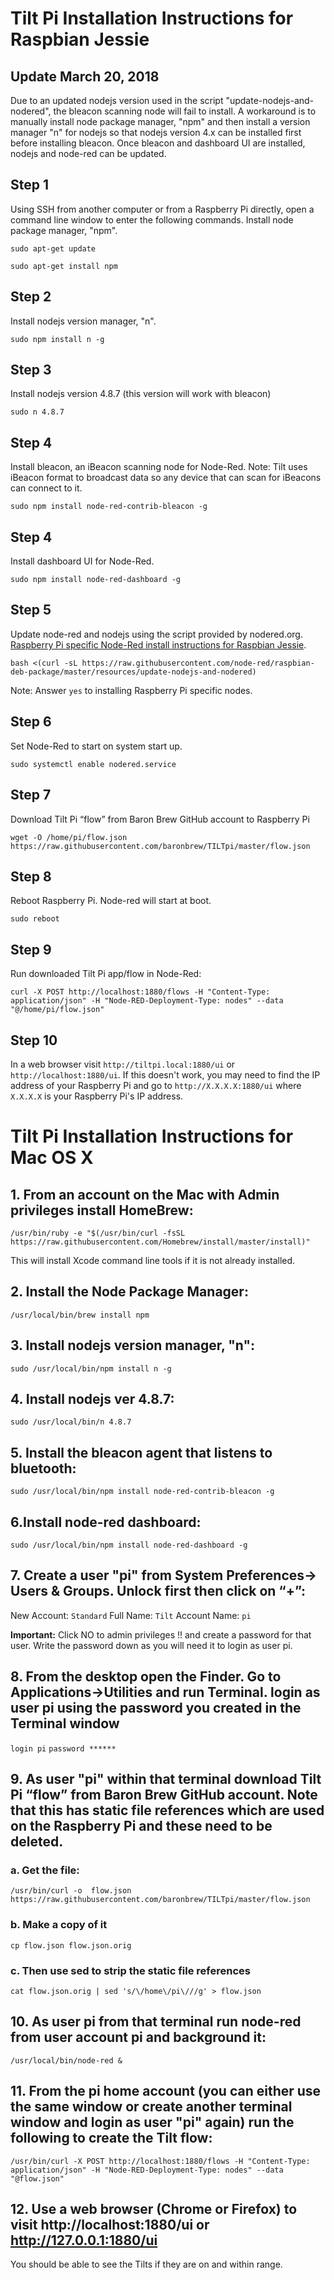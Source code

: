 # Tilt Pi Installation Instructions for Raspbian Jessie

## Update March 20, 2018
Due to an updated nodejs version used in the script "update-nodejs-and-nodered", the bleacon scanning node will fail to install. A workaround is to manually install node package manager, "npm" and then install a version manager "n" for nodejs so that nodejs version 4.x can be installed first before installing bleacon. Once bleacon and dashboard UI are installed, nodejs and node-red can be updated.

## Step 1
Using SSH from another computer or from a Raspberry Pi directly, open a command line window to enter the following commands. Install node package manager, "npm".

`sudo apt-get update`

`sudo apt-get install npm`

## Step 2
Install nodejs version manager, "n".

`sudo npm install n -g`

## Step 3
Install nodejs version 4.8.7 (this version will work with bleacon)

`sudo n 4.8.7`

## Step 4
Install bleacon, an iBeacon scanning node for Node-Red. Note: Tilt uses iBeacon format to broadcast data so any device that can scan for iBeacons can connect to it.

`sudo npm install node-red-contrib-bleacon -g`

## Step 4
Install dashboard UI for Node-Red.

`sudo npm install node-red-dashboard -g`

## Step 5
Update node-red and nodejs using the script provided by nodered.org. [Raspberry Pi specific Node-Red install instructions for Raspbian Jessie](https://nodered.org/docs/hardware/raspberrypi).

`bash <(curl -sL https://raw.githubusercontent.com/node-red/raspbian-deb-package/master/resources/update-nodejs-and-nodered)`

Note: Answer `yes` to installing Raspberry Pi specific nodes.

## Step 6
Set Node-Red to start on system start up.

`sudo systemctl enable nodered.service`

## Step 7
Download Tilt Pi “flow” from Baron Brew GitHub account to Raspberry Pi

`wget -O /home/pi/flow.json https://raw.githubusercontent.com/baronbrew/TILTpi/master/flow.json`

## Step 8
Reboot Raspberry Pi. Node-red will start at boot.

`sudo reboot`

## Step 9
Run downloaded Tilt Pi app/flow in Node-Red:

`curl -X POST http://localhost:1880/flows -H "Content-Type: application/json" -H "Node-RED-Deployment-Type: nodes" --data "@/home/pi/flow.json"`

## Step 10

In a web browser visit `http://tiltpi.local:1880/ui` or `http://localhost:1880/ui`. If this doesn't work, you may need to find the IP address of your Raspberry Pi and go to `http://X.X.X.X:1880/ui` where `X.X.X.X` is your Raspberry Pi's IP address.

# Tilt Pi Installation Instructions for Mac OS X

## 1. From an account on the Mac with Admin privileges install HomeBrew:

`/usr/bin/ruby -e "$(/usr/bin/curl -fsSL https://raw.githubusercontent.com/Homebrew/install/master/install)"`

This will install Xcode command line tools if it is not already installed.

## 2. Install the Node Package Manager:

`/usr/local/bin/brew install npm`

## 3. Install nodejs version manager, "n":

`sudo /usr/local/bin/npm install n -g`

## 4. Install nodejs ver 4.8.7:

`sudo /usr/local/bin/n 4.8.7`

## 5. Install the bleacon agent that listens to bluetooth:

`sudo /usr/local/bin/npm install node-red-contrib-bleacon -g`

## 6.Install node-red dashboard:

`sudo /usr/local/bin/npm install node-red-dashboard -g`

## 7. Create a user "pi" from System Preferences-> Users & Groups. Unlock first then click on “+”:

New Account: `Standard`
Full Name: `Tilt`
Account Name: `pi`

**Important:** Click NO to admin privileges !! and create a password for that user. Write the password down as you will need it to login as user pi.

## 8. From the desktop open the Finder. Go to Applications->Utilities and run Terminal. login as user pi using the password you created in the Terminal window

`login pi`
`password ******`

## 9. As user "pi" within that terminal download Tilt Pi “flow” from Baron Brew GitHub account. Note that this has static file references which are used on the Raspberry Pi and these need to be deleted.

### a. Get the file:

`/usr/bin/curl -o  flow.json https://raw.githubusercontent.com/baronbrew/TILTpi/master/flow.json`

### b. Make a copy of it

`cp flow.json flow.json.orig`

### c. Then use sed to strip the static file references

`cat flow.json.orig | sed 's/\/home\/pi\///g' > flow.json`

## 10. As user pi from that terminal run node-red from user account pi and background it:

`/usr/local/bin/node-red &`

## 11. From the pi home account (you can either use the same window or create another terminal window and login as user "pi" again) run the following to create the Tilt flow:

`/usr/bin/curl -X POST http://localhost:1880/flows -H "Content-Type: application/json" -H "Node-RED-Deployment-Type: nodes" --data "@flow.json"`

## 12. Use a web browser (Chrome or Firefox) to visit http://localhost:1880/ui or http://127.0.0.1:1880/ui
You should be able to see the Tilts if they are on and within range.